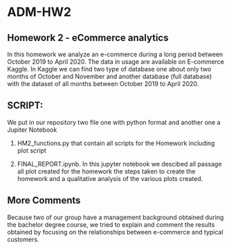 # ADM-HW2

## Homework 2 - eCommerce analytics

In this homework we analyze an e-commerce during a long period between October 2019 to April 2020. The data in usage are available on E-commerce Kaggle. In Kaggle we can find two type of database one about only two months of October and November and another database (full database) with the dataset of all months between October 2019 to April 2020.

## SCRIPT:
We put in our repository two file one with python format and another one a Jupiter Notebook

1. HM2_functions.py that contain all scripts for the Homework including plot script

2. FINAL_REPORT.ipynb. In this jupyter notebook we descibed all passage all plot created for the homework the steps taken to create the homework and a qualitative analysis of the various plots created. 

## More Comments
Because two of our group have a management background obtained during the bachelor degree course, we tried to explain and comment the results obtained by focusing on the relationships between e-commerce and typical customers.
